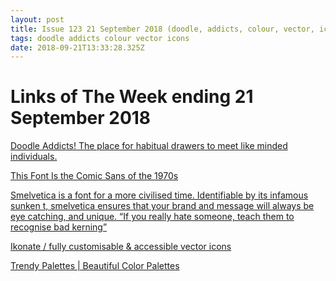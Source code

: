 ```yaml
---
layout: post
title: Issue 123 21 September 2018 (doodle, addicts, colour, vector, icons)
tags: doodle addicts colour vector icons
date: 2018-09-21T13:33:28.325Z
---
```

# Links of The Week ending 21 September 2018

<a href="https://www.doodleaddicts.com/" target="_blank">Doodle Addicts! The place for habitual drawers to meet like minded individuals.</a>

<a href="https://magenta.as/this-font-is-the-comic-sans-of-the-1970s-4c56ac4b3b2f" target="_blank">This Font Is the Comic Sans of the 1970s</a>

<a href="http://tholman.com/smelvetica/" target="_blank">Smelvetica is a font for a more civilised time. Identifiable by its infamous sunken t, smelvetica ensures that your brand and message will always be eye catching, and unique. “If you really hate someone, teach them to recognise bad kerning”</a>

<a href="https://www.ikonate.com/" target="_blank">Ikonate / fully customisable & accessible vector icons</a>

<a href="https://trendypalettes.com/" target="_blank">Trendy Palettes | Beautiful Color Palettes</a>